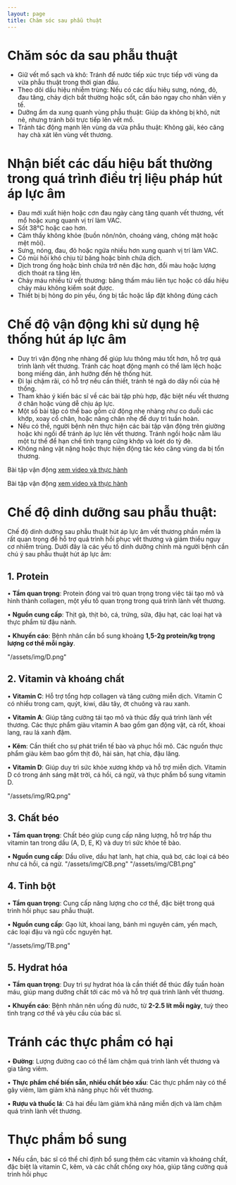 ```yaml
---
layout: page
title: Chăm sóc sau phẫu thuật
---
```


# Chăm sóc da sau phẫu thuật
- Giữ vết mổ sạch và khô: Tránh để nước tiếp xúc trực tiếp với vùng da vừa phẫu thuật trong thời gian đầu.
- Theo dõi dấu hiệu nhiễm trùng: Nếu có các dấu hiêụ sưng, nóng, đỏ, đau tăng, chảy dịch bất thường hoặc sốt, cần báo ngay cho nhân viên y tế.
- Dưỡng ẩm da xung quanh vùng phẫu thuật: Giúp da không bị khô, nứt nẻ, nhưng tránh bôi trực tiếp lên vết mổ.
- Tránh tác động mạnh lên vùng da vừa phẫu thuật: Không gãi, kéo căng hay chà xát lên vùng vết thương.

# Nhận biết các dấu hiệu bất thường trong quá trình điều trị liệu pháp hút áp lực âm
- Đau mới xuất hiện hoặc cơn đau ngày càng tăng quanh vết thương, vết mổ hoặc xung quanh vị trí làm VAC.
- Sốt 38°C hoặc cao hơn.
- Cảm thấy không khỏe (buồn nôn/nôn, choáng váng, chóng mặt hoặc mệt mỏi).
- Sưng, nóng, đau, đỏ hoặc ngứa nhiều hơn xung quanh vị trí làm VAC.
- Có mùi hôi khó chịu từ băng hoặc bình chứa dịch.
- Dịch trong ống hoặc bình chứa trở nên đặc hơn, đổi màu hoặc lượng dịch thoát ra tăng lên.
- Chảy máu nhiều từ vết thương: băng thấm máu liên tục hoặc có dấu hiệu chảy máu không kiểm soát được.
- Thiết bị bị hỏng do pin yếu, ống bị tắc hoặc lắp đặt không đúng cách

# Chế độ vận động khi sử dụng hệ thống hút áp lực âm
- Duy trì vận động nhẹ nhàng để giúp lưu thông máu tốt hơn, hỗ trợ quá trình lành vết thương. Tránh các hoạt động mạnh có thể làm lệch hoặc bong miếng dán, ảnh hưởng đến hệ thống hút.
- Đi lại chậm rãi, có hỗ trợ nếu cần thiết, tránh té ngã do dây nối của hệ thống.
- Tham khảo ý kiến bác sĩ về các bài tập phù hợp, đặc biệt nếu vết thương ở chân hoặc vùng dễ chịu áp lực. 
- Một số bài tập có thể bao gồm cử động nhẹ nhàng như co duỗi các khớp, xoay cổ chân, hoặc nâng chân nhẹ để duy trì tuần hoàn. 
- Nếu có thể, người bệnh nên thực hiện các bài tập vận động trên giường hoặc khi ngồi để tránh áp lực lên vết thương. Tránh ngồi hoặc nằm lâu một tư thế để hạn chế tình trạng cứng khớp và loét do tỳ đè.
- Không nâng vật nặng hoặc thực hiện động tác kéo căng vùng da bị tổn thương.

Bài tập vận động [xem video và thực hành](https://www.youtube.com/watch?v=TPIXfvZj24I)

Bài tập vận động [xem video và thực hành](https://www.youtube.com/watch?v=AdfCXTtCVTk)

# Chế độ dinh dưỡng sau phẫu thuật: 
Chế độ dinh dưỡng sau phẫu thuật hút áp lực âm vết thương phần mềm là rất quan trọng để hỗ trợ quá trình hồi phục vết thương và giảm thiểu nguy cơ nhiễm trùng. Dưới đây là các yếu tố dinh dưỡng chính mà người bệnh cần chú ý sau phẫu thuật hút áp lực âm:
## 1. Protein
•	**Tầm quan trọng**: Protein đóng vai trò quan trọng trong việc tái tạo mô và hình thành collagen, một yếu tố quan trọng trong quá trình lành vết thương.

•	**Nguồn cung cấp**: Thịt gà, thịt bò, cá, trứng, sữa, đậu hạt, các loại hạt và thực phẩm từ đậu nành.

•	**Khuyến cáo**: Bệnh nhân cần bổ sung khoảng **1,5-2g protein/kg trọng lượng cơ thể mỗi ngày**.

  "/assets/img/D.png"
  
## 2. Vitamin và khoáng chất
•	**Vitamin C**: Hỗ trợ tổng hợp collagen và tăng cường miễn dịch. Vitamin C có nhiều trong cam, quýt, kiwi, dâu tây, ớt chuông và rau xanh.

•	**Vitamin A**: Giúp tăng cường tái tạo mô và thúc đẩy quá trình lành vết thương. Các thực phẩm giàu vitamin A bao gồm gan động vật, cà rốt, khoai lang, rau lá xanh đậm.

•	**Kẽm**: Cần thiết cho sự phát triển tế bào và phục hồi mô. Các nguồn thực phẩm giàu kẽm bao gồm thịt đỏ, hải sản, hạt chia, đậu lăng.

•	**Vitamin D**: Giúp duy trì sức khỏe xương khớp và hỗ trợ miễn dịch. Vitamin D có trong ánh sáng mặt trời, cá hồi, cá ngừ, và thực phẩm bổ sung vitamin D.

   "/assets/img/RQ.png"
   
## 3. Chất béo
•	**Tầm quan trọng**: Chất béo giúp cung cấp năng lượng, hỗ trợ hấp thu vitamin tan trong dầu (A, D, E, K) và duy trì sức khỏe tế bào.

•	**Nguồn cung cấp**: Dầu olive, dầu hạt lanh, hạt chia, quả bơ, các loại cá béo như cá hồi, cá ngừ.
    "/assets/img/CB.png"
    "/assets/img/CB1.png"
## 4. Tinh bột
•	**Tầm quan trọng**: Cung cấp năng lượng cho cơ thể, đặc biệt trong quá trình hồi phục sau phẫu thuật.

•	**Nguồn cung cấp**: Gạo lứt, khoai lang, bánh mì nguyên cám, yến mạch, các loại đậu và ngũ cốc nguyên hạt.

  "/assets/img/TB.png"
  
## 5. Hydrat hóa
•	**Tầm quan trọng**: Duy trì sự hydrat hóa là cần thiết để thúc đẩy tuần hoàn máu, giúp mang dưỡng chất tới các mô và hỗ trợ quá trình lành vết thương.

•	**Khuyến cáo**: Bệnh nhân nên uống đủ nước, từ **2-2.5 lít mỗi ngày**, tuỳ theo tình trạng cơ thể và yêu cầu của bác sĩ.

# Tránh các thực phẩm có hại
•	**Đường**: Lượng đường cao có thể làm chậm quá trình lành vết thương và gia tăng viêm.

•	**Thực phẩm chế biến sẵn, nhiều chất béo xấu**: Các thực phẩm này có thể gây viêm, làm giảm khả năng phục hồi vết thương.

•	**Rượu và thuốc lá**: Cả hai đều làm giảm khả năng miễn dịch và làm chậm quá trình lành vết thương.

# Thực phẩm bổ sung
•	Nếu cần, bác sĩ có thể chỉ định bổ sung thêm các vitamin và khoáng chất, đặc biệt là vitamin C, kẽm, và các chất chống oxy hóa, giúp tăng cường quá trình hồi phục
